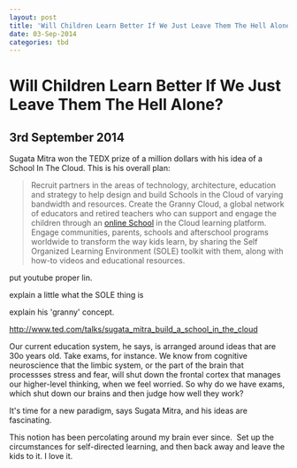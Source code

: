 ```yaml
---
layout: post
title: 'Will Children Learn Better If We Just Leave Them The Hell Alone?'
date: 03-Sep-2014
categories: tbd
---
```


# Will Children Learn Better If We Just Leave Them The Hell Alone?

## 3rd September 2014

Sugata Mitra won the TEDX prize of a million dollars with his idea of a School In The Cloud. This is his overall plan:

<blockquote>Recruit partners in the areas of technology,   architecture,   education and strategy to help design and build Schools in the Cloud of varying bandwidth and resources. Create the Granny Cloud,   a global network of educators and retired teachers who can support and engage the children through an <a href="http://www.ted.com/participate/ted-prize/prize-winning-wishes/school-in-the-cloud-sugata-mitra#">online School</a> in the Cloud learning platform. Engage communities, parents, schools and afterschool programs worldwide to transform the way kids learn, by sharing the Self Organized Learning Environment (SOLE) toolkit with them, along with how-to videos and educational resources.

 </blockquote>

put youtube proper lin.

explain a little what the SOLE thing is

explain his 'granny' concept.

http://www.ted.com/talks/sugata_mitra_build_a_school_in_the_cloud

Our current education system, he says, is arranged around ideas that are 30o years old. Take exams, for instance. We know from cognitive neuroscience that the limbic system, or the part of the brain that processses stress and fear, will shut down the frontal cortex that manages our higher-level thinking, when we feel worried. So why do we have exams, which shut down our brains and then judge how well they work?

It's time for a new paradigm, says Sugata Mitra, and his ideas are fascinating.

This notion has been percolating around my brain ever since.  Set up the circumstances for self-directed learning, and then back away and leave the kids to it. I love it.

 
